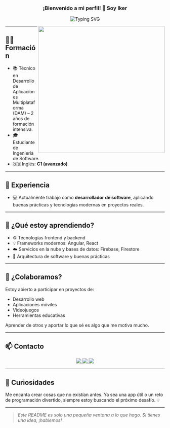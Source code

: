 <h3 align="center">
  ¡Bienvenido a mi perfil! 👋 Soy Iker
</h3>

<p align="center">
<img font=Fira+Code&duration=3000&pause=300&color=00D13B&center=true&vCenter=true&width=750&height=80&lines=Desarrollador+de+Software+en+constante+aprendizaje;Apasionado+por+la+tecnolog%C3%ADa+y+la+innovaci%C3%B3n;Siempre+buscando+el+pr%C3%B3ximo+reto+%F0%9F%92%BB" alt="Typing SVG" />
</p>

<img align="right" src="https://github-readme-stats.vercel.app/api?username=Iker02&show_icons=true&title_color=ffffff&icon_color=00d13b&text_color=9f9f9f&bg_color=000000&border_color=00d13b&include_all_commits=true" width="400"/>

---

## 👨‍🎓 Formación

- 📚 Técnico en Desarrollo de Aplicaciones Multiplataforma (DAM) – 2 años de formación intensiva.
- 🎓 Estudiante de Ingeniería de Software.
- 🇬🇧 Inglés: **C1 (avanzado)**

---

## 💼 Experiencia

- 💻 Actualmente trabajo como **desarrollador de software**, aplicando buenas prácticas y tecnologías modernas en proyectos reales.

---

## 🚀 ¿Qué estoy aprendiendo?

- ⚙️ Tecnologías frontend y backend  
- 💡 Frameworks modernos: Angular, React  
- ☁️ Servicios en la nube y bases de datos: Firebase, Firestore  
- 🧠 Arquitectura de software y buenas prácticas

---

## 🤝 ¿Colaboramos?

Estoy abierto a participar en proyectos de:

- Desarrollo web
- Aplicaciones móviles
- Videojuegos
- Herramientas educativas

Aprender de otros y aportar lo que sé es algo que me motiva mucho.

---

## 📫 Contacto

<p align="center">
  <a href="mailto:iker.moreno002@gmail.com">
    <img src="https://img.shields.io/badge/email-D14836?style=for-the-badge&logo=gmail&logoColor=white" />
  </a>
  <a href="https://github.com/Iker02" target="_blank">
    <img src="https://img.shields.io/badge/GitHub-100000?style=for-the-badge&logo=github&logoColor=white" />
  </a>
  <a href="https://www.linkedin.com/in/iker-madariaga-moreno-4b2428346/" target="_blank">
    <img src="https://img.shields.io/badge/LinkedIn-0077B5?style=for-the-badge&logo=linkedin&logoColor=white" />
  </a>
</p>

---

## 🧠 Curiosidades

Me encanta crear cosas que no existían antes. Ya sea una app útil o un reto de programación divertido, siempre estoy buscando el próximo desafío. 💡

---

> *Este README es solo una pequeña ventana a lo que hago. Si tienes una idea, ¡hablemos!*
